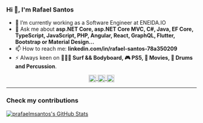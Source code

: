 ### Hi 👋, I'm Rafael Santos


- 🔭 I’m currently working as a Software Engineer at ENEIDA.IO
- 💬 Ask me about **asp.NET Core, asp.NET Core MVC, C#, Java, EF Core, TypeScript, JavaScript, PHP, Angular, React, GraphQL, Flutter, Bootstrap or Material Design...**
- 📫 How to reach me: **linkedin.com/in/rafael-santos-78a350209**
- ⚡  Always keen on **🌊🏄‍♀️ Surf && Bodyboard, 🎮 PS5, 🍿 Movies, 🥁 Drums and Percussion**.


<p align="center">
   <a href="https://www.facebook.com/pedrorafaelsantoscx/" target="_blank">
        <img align="center" src="https://cdn.jsdelivr.net/npm/simple-icons@3.0.1/icons/facebook.svg" alt="hynzhw" height="20" width="20" />
    </a>
    <a href="https://instagram.com/pedro_rafael_santos" target="_blank">
        <img align="center" src="https://cdn.jsdelivr.net/npm/simple-icons@3.0.1/icons/instagram.svg" alt="hynzhw" height="20" width="20" />
    </a>
    <a href="linkedin.com/in/rafael-santos-78a350209" target="_blank">
        <img align="center" src="https://cdn.jsdelivr.net/npm/simple-icons@3.0.1/icons/linkedin.svg" alt="hynzhw" height="20" width="20" />
    </a>
</p>


<!--
**prafaelmsantos/prafaelmsantos** is a ✨ _special_ ✨ repository because its `README.md` (this file) appears on your GitHub profile.

Here are some ideas to get you started:

- 🔭 I’m currently working as a Software Engineer at ENEIDA.IO
- 🌱 I’m currently learning ...
- 👯 I’m looking to collaborate on ...
- 🤔 I’m looking for help with ...
- 💬 Ask me about **Asp.NET Core, C#, Java, EF Core, Typescript, Javascript, Angular, Flutter, Bootstrap or Material Design...**
- 📫 How to reach me: ...
- 😄 Pronouns: ...
- ⚡ Fun fact: ...

linkedin.com/in/rafael-santos-78a350209
-->
---
### Check my contributions
  <a href="https://awesome-github-stats.azurewebsites.net/index.html??cardType=github&theme=github-dark&preferLogin=false">    <img  alt="prafaelmsantos's GitHub Stats" src="https://awesome-github-stats.azurewebsites.net/user-stats/prafaelmsantos?cardType=github&theme=github-dark&preferLogin=false" />  </a>
